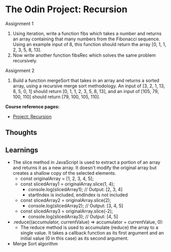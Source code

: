# The Odin Project: Recursion
Assignment 1
1. Using iteration, write a function fibs which takes a number and returns an array containing that many numbers from the Fibonacci sequence. Using an example input of 8, this function should return the array [0, 1, 1, 2, 3, 5, 8, 13].
2. Now write another function fibsRec which solves the same problem recursively.

Assignment 2
1. Build a function mergeSort that takes in an array and returns a sorted array, using a recursive merge sort methodology. An input of [3, 2, 1, 13, 8, 5, 0, 1] should return [0, 1, 1, 2, 3, 5, 8, 13], and an input of [105, 79, 100, 110] should return [79, 100, 105, 110].


**Course reference pages:**
- [Project: Recursion](https://www.theodinproject.com/lessons/javascript-recursion)

## Thoughts

## Learnings
- The slice method in JavaScript is used to extract a portion of an array and returns it as a new array. It doesn't modify the original array but creates a shallow copy of the selected elements.
  - const originalArray = [1, 2, 3, 4, 5];
  - const slicedArray1 = originalArray.slice(1, 4);
    - console.log(slicedArray1); // Output: [2, 3, 4]
    - startIndex is included, endIndex is not included
  - const slicedArray2 = originalArray.slice(2);
    - console.log(slicedArray2); // Output: [3, 4, 5]
  - const slicedArray3 = originalArray.slice(-2);
    - console.log(slicedArray3); // Output: [4, 5]
- .reduce((accumulator, currentValue) => accumulator + currentValue, 0):
  - The reduce method is used to accumulate (reduce) the array to a single value. It takes a callback function as its first argument and an initial value (0 in this case) as its second argument.
- Merge Sort algorithm
